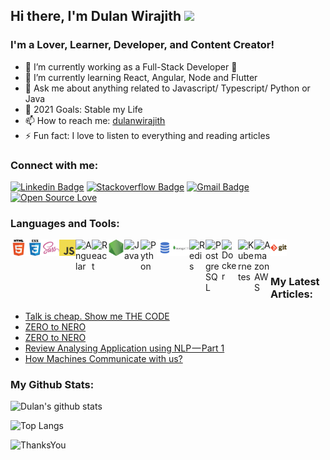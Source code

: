## Hi there, I'm Dulan Wirajith <img src="https://media.giphy.com/media/hvRJCLFzcasrR4ia7z/giphy.gif" width="25px">

<!-- [![Website](https://img.shields.io/website?label=codeSTACKr.com&style=for-the-badge&url=https%3A%2F%2Fcodestackr.com)](https://codestackr.com)
[![Twitter Follow](https://img.shields.io/twitter/follow/codeSTACKr?color=1DA1F2&logo=twitter&style=for-the-badge)](https://twitter.com/intent/follow?original_referer=https%3A%2F%2Fgithub.com%2FcodeSTACKr&screen_name=codeSTACKr) -->


### I'm a Lover, Learner, Developer, and Content Creator!

- 🔭 I’m currently working as a Full-Stack Developer  🥷
- 🌱 I’m currently learning React, Angular, Node and Flutter
- 💬 Ask me about anything related to Javascript/ Typescript/ Python or Java
- 🥅 2021 Goals: Stable my Life
- 📫 How to reach me: [dulanwirajith][linkedin]
- ⚡ Fun fact: I love to listen to everything and reading articles

<!-- <img src="https://media.giphy.com/media/RbDKaczqWovIugyJmW/giphy.gif" width="400px"> -->

### Connect with me:
[![Linkedin Badge](https://img.shields.io/badge/-dulanwirajith-blue?style=flat-square&logo=Linkedin&logoColor=white&link=https://www.linkedin.com/in/dulanwirajith/)](https://www.linkedin.com/in/dulanwirajith/)
[![Stackoverflow Badge](https://img.shields.io/badge/-Stackoverflow-4CA143?style=flat-square&logo=Stackoverflow&logoColor=white&link=https://stackoverflow.com/users/14838636/dulanwirajith)](https://stackoverflow.com/users/14838636/dulanwirajith)
[![Gmail Badge](https://img.shields.io/badge/-dulanwirajith1995@gmail.com-c14438?style=flat-square&logo=Gmail&logoColor=white&link=mailto:dulanwirajith1995@gmail.com)](mailto:dulanwirajith1995@gmail.com)
[![Open Source Love](https://badges.frapsoft.com/os/v2/open-source.svg?v=103)](https://github.com/dulanwirajith) 
<!-- [![Medium Badge](https://cdn.rawgit.com/sindresorhus/awesome/d7305f38d29fed78fa85652e3a63e154dd8e8829/media/badge.svg)](https://github.com/dulanwirajith) -->

<!-- [<img align="left" alt="Dulan Wirajith | Facebook" width="22px" src="https://cdn.jsdelivr.net/npm/simple-icons@v3/icons/facebook.svg" />][facebook] -->
<!-- [<img align="left" alt="Dulan Wirajith | LinkedIn" width="22px" src="https://cdn.jsdelivr.net/npm/simple-icons@v3/icons/linkedin.svg" />][linkedin] -->
<!-- [<img align="left" alt="Dulan Wirajith | Instagram" width="22px" src="https://cdn.jsdelivr.net/npm/simple-icons@v3/icons/medium.svg" />][medium] -->
<!-- [<img align="left" alt="Dulan Wirajith | HackerRank" width="22px" src="https://cdn.jsdelivr.net/npm/simple-icons@v3/icons/hackerrank.svg" />][hackerrank] -->
<!-- [<img align="left" alt="Dulan Wirajith | Portfolio" width="22px" src="https://cdn.jsdelivr.net/npm/simple-icons@3.13.0/icons/webauthn.svg" />][portfolio] -->
<!-- [<img align="left" alt="Dulan Wirajith | Upwork" width="22px" src="https://cdn.jsdelivr.net/npm/simple-icons@3.13.0/icons/upwork.svg" />][upwork] -->

### Languages and Tools:
<!-- <img align="left" title="Visual Studio Code" alt="Visual Studio Code" width="26px" src="https://raw.githubusercontent.com/github/explore/80688e429a7d4ef2fca1e82350fe8e3517d3494d/topics/visual-studio-code/visual-studio-code.png" /> -->

<img align="left" title="HTML5" alt="HTML5" width="26px" src="https://raw.githubusercontent.com/github/explore/80688e429a7d4ef2fca1e82350fe8e3517d3494d/topics/html/html.png" />
<img align="left" title="CSS3" alt="CSS3" width="26px" src="https://raw.githubusercontent.com/github/explore/80688e429a7d4ef2fca1e82350fe8e3517d3494d/topics/css/css.png" />
<img align="left" title="Sass" alt="Sass" width="26px" src="https://raw.githubusercontent.com/github/explore/80688e429a7d4ef2fca1e82350fe8e3517d3494d/topics/sass/sass.png" />
<img align="left" title="JavaScript" alt="JavaScript" width="26px" src="https://raw.githubusercontent.com/github/explore/80688e429a7d4ef2fca1e82350fe8e3517d3494d/topics/javascript/javascript.png" />
<img align="left" title="Angular" alt="Angular" width="26px" src="https://cdn.jsdelivr.net/npm/simple-icons@3.13.0/icons/angular.svg" />
<!-- <img align="left" title="Angular Universal" alt="Angular Universal" width="26px" src="https://cdn.jsdelivr.net/npm/simple-icons@3.13.0/icons/angularuniversal.svg" /> -->
<img align="left" title="React" alt="React" width="26px" src="https://cdn.jsdelivr.net/npm/simple-icons@3.13.0/icons/react.svg" />

<img align="left" title="Node.js" alt="Node.js" width="26px" src="https://raw.githubusercontent.com/github/explore/80688e429a7d4ef2fca1e82350fe8e3517d3494d/topics/nodejs/nodejs.png" />
<img align="left" title="Java" alt="Java" width="26px" src="https://cdn.jsdelivr.net/npm/simple-icons@3.13.0/icons/java.svg" />
<img align="left" title="Python" alt="Python" width="26px" src="https://cdn.jsdelivr.net/npm/simple-icons@3.13.0/icons/python.svg" />
<!-- <img align="left" title="Django" alt="Django" width="26px" src="https://cdn.jsdelivr.net/npm/simple-icons@3.13.0/icons/django.svg" /> -->

<img align="left" title="SQL" alt="SQL" width="26px" src="https://raw.githubusercontent.com/github/explore/80688e429a7d4ef2fca1e82350fe8e3517d3494d/topics/sql/sql.png" />
<!-- <img align="left" title="MySQL" alt="MySQL" width="26px" src="https://raw.githubusercontent.com/github/explore/80688e429a7d4ef2fca1e82350fe8e3517d3494d/topics/mysql/mysql.png" /> -->
<img align="left" title="MongoDB" alt="MongoDB" width="26px" src="https://raw.githubusercontent.com/github/explore/80688e429a7d4ef2fca1e82350fe8e3517d3494d/topics/mongodb/mongodb.png" />
<img align="left" title="Redis" alt="Redis" width="26px" src="https://cdn.jsdelivr.net/npm/simple-icons@3.13.0/icons/redis.svg" />
<img align="left" title="PostgreSQL" alt="PostgreSQL" width="26px" src="https://cdn.jsdelivr.net/npm/simple-icons@3.13.0/icons/postgresql.svg" />

<img align="left" title="Docker" alt="Docker" width="26px" src="https://cdn.jsdelivr.net/npm/simple-icons@3.13.0/icons/docker.svg" />
<img align="left" title="Kubernetes" alt="Kubernetes" width="26px" src="https://cdn.jsdelivr.net/npm/simple-icons@3.13.0/icons/kubernetes.svg" />
<img align="left" title="Amazon AWS" alt="Amazon AWS" width="26px" src="https://cdn.jsdelivr.net/npm/simple-icons@3.13.0/icons/amazonaws.svg" />
<!-- <img align="left" title="Digital Ocean" alt="Digital Ocean" width="26px" src="https://cdn.jsdelivr.net/npm/simple-icons@3.13.0/icons/digitalocean.svg" /> -->

<img align="left" title="Git" alt="Git" width="26px" src="https://raw.githubusercontent.com/github/explore/80688e429a7d4ef2fca1e82350fe8e3517d3494d/topics/git/git.png" />
<!-- <img align="left" title="GitHub" alt="GitHub" width="26px" src="https://raw.githubusercontent.com/github/explore/78df643247d429f6cc873026c0622819ad797942/topics/github/github.png" /> -->
<!-- <img align="left" title="Bitbucket" alt="Bitbucket" width="26px" src="https://cdn.jsdelivr.net/npm/simple-icons@3.13.0/icons/bitbucket.svg" /> -->

<br />
<br />

### My Latest Articles:

<!-- BLOG-POST-LIST:START -->
- [Talk is cheap. Show me THE CODE](https://enlear.academy/talk-is-cheap-show-me-the-code-6d3fd0fac905?source=rss-c45521f34cc4------2)
- [ZERO to NERO](https://dulanwirajith.medium.com/zero-to-nero-738a00fe9832?source=rss-c45521f34cc4------2)
- [ZERO to NERO](https://dulanwirajith.medium.com/zero-to-nero-8d90f5152016?source=rss-c45521f34cc4------2)
- [Review Analysing Application using NLP — Part 1](https://chatbotslife.com/review-analysing-application-using-nlp-part-1-98cb45bf1779?source=rss-c45521f34cc4------2)
- [How Machines Communicate with us?](https://chatbotslife.com/how-machines-communicate-with-us-78d7170c8199?source=rss-c45521f34cc4------2)
<!-- BLOG-POST-LIST:END -->

<!-- ➡️ [more medium posts...](https://medium.com/@dulanwirajith) -->


### My Github Stats:

![Dulan's github stats](https://github-readme-stats.vercel.app/api?username=dulanwirajith&show_icons=true) 

<!-- ![Top Langs](https://github-readme-stats.vercel.app/api/top-langs/?username=dulanwirajith&layout=compact) -->
![Top Langs](https://github-readme-stats.vercel.app/api/top-langs/?username=dulanwirajith)

![ThanksYou](https://img.shields.io/badge/🙏Thank_You_For_Spending_a_Moment_On_My_Profile,_Happy_Coding,_All_The_Very_Best-dodgerred.svg?style=for-the-badge)


[facebook]: https://www.facebook.com/dulan.wirajith
[medium]: https://medium.com/@dulanwirajith
[linkedin]: https://www.linkedin.com/in/dulan-wirajith
[hackerrank]: https://www.hackerrank.com/dulanwirajith?hr_r=1
[portfolio]: https://www.dulanwirajith.info
[upwork]: https://www.upwork.com/o/profiles/users/~010462f3cdf452b722/

